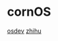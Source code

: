 # cornOS
[osdev](https://wiki.osdev.org/Main_Page)
[zhihu](https://www.zhihu.com/question/25628124/answer/99818238)
